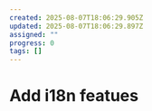 ```yaml
---
created: 2025-08-07T18:06:29.905Z
updated: 2025-08-07T18:06:29.897Z
assigned: ""
progress: 0
tags: []
---
```


# Add i18n featues
